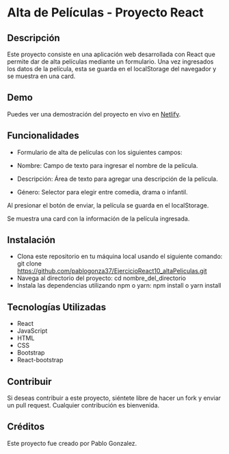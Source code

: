 # Alta de Películas - Proyecto React

## Descripción

Este proyecto consiste en una aplicación web desarrollada con React que permite dar de alta películas mediante un formulario. Una vez ingresados los datos de la película, esta se guarda en el localStorage del navegador y se muestra en una card.

## Demo

Puedes ver una demostración del proyecto en vivo en [Netlify](https://magenta-dasik-5f1c85.netlify.app/).

## Funcionalidades

- Formulario de alta de películas con los siguientes campos:

- Nombre: Campo de texto para ingresar el nombre de la película.

- Descripción: Área de texto para agregar una descripción de la película.

- Género: Selector para elegir entre comedia, drama o infantil.

Al presionar el botón de enviar, la película se guarda en el localStorage.

Se muestra una card con la información de la película ingresada.

## Instalación

- Clona este repositorio en tu máquina local usando el siguiente comando: git clone https://github.com/pablogonza37/EjercicioReact10_altaPeliculas.git
- Navega al directorio del proyecto: cd nombre_del_directorio
- Instala las dependencias utilizando npm o yarn: npm install o yarn install




## Tecnologías Utilizadas

- React
- JavaScript
- HTML
- CSS
- Bootstrap
- React-bootstrap


## Contribuir
Si deseas contribuir a este proyecto, siéntete libre de hacer un fork y enviar un pull request. Cualquier contribución es bienvenida.

## Créditos
Este proyecto fue creado por Pablo Gonzalez.
